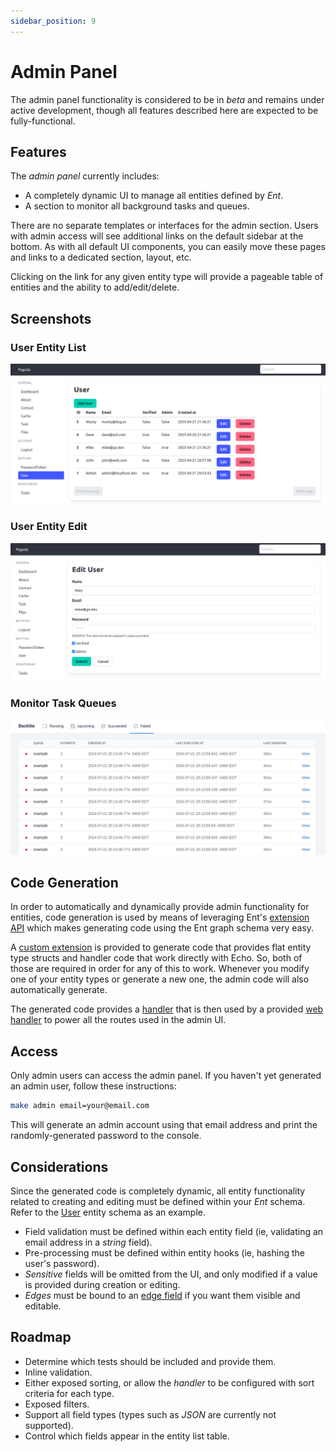 ```yaml
---
sidebar_position: 9
---
```


# Admin Panel

The admin panel functionality is considered to be in _beta_ and remains under active development, though all features described here are expected to be fully-functional.

## Features

The _admin panel_ currently includes:

- A completely dynamic UI to manage all entities defined by _Ent_.
- A section to monitor all background tasks and queues.

There are no separate templates or interfaces for the admin section. Users with admin access will see additional links on the default sidebar at the bottom. As with all default UI components, you can easily move these pages and links to a dedicated section, layout, etc. 

Clicking on the link for any given entity type will provide a pageable table of entities and the ability to add/edit/delete.

## Screenshots

### User Entity List
![User entity list](https://raw.githubusercontent.com/mikestefanello/readmeimages/main/pagoda/admin-user_list.png)

### User Entity Edit 
![User entity edit](https://raw.githubusercontent.com/mikestefanello/readmeimages/main/pagoda/admin-user_edit.png)

### Monitor Task Queues
![Manage task queues](https://raw.githubusercontent.com/mikestefanello/readmeimages/main/backlite/failed.png)

## Code Generation

In order to automatically and dynamically provide admin functionality for entities, code generation is used by means of leveraging Ent's [extension API](https://entgo.io/docs/extensions) which makes generating code using the Ent graph schema very easy. 

A [custom extension](https://github.com/occult/pagode/blob/master/ent/admin/extension.go) is provided to generate code that provides flat entity type structs and handler code that work directly with Echo. So, both of those are required in order for any of this to work. Whenever you modify one of your entity types or generate a new one, the admin code will also automatically generate.

The generated code provides a [handler](https://github.com/occult/pagode/blob/master/ent/admin/handler.go) that is then used by a provided [web handler](https://github.com/occult/pagode/blob/master/pkg/handlers/admin.go) to power all the routes used in the admin UI.

## Access

Only admin users can access the admin panel. If you haven't yet generated an admin user, follow these instructions:

```bash
make admin email=your@email.com
```

This will generate an admin account using that email address and print the randomly-generated password to the console.

## Considerations

Since the generated code is completely dynamic, all entity functionality related to creating and editing must be defined within your _Ent_ schema. Refer to the [User](https://github.com/occult/pagode/blob/master/ent/schema/user.go) entity schema as an example.

- Field validation must be defined within each entity field (ie, validating an email address in a _string_ field).
- Pre-processing must be defined within entity hooks (ie, hashing the user's password).
- _Sensitive_ fields will be omitted from the UI, and only modified if a value is provided during creation or editing.
- _Edges_ must be bound to an [edge field](https://entgo.io/docs/schema-edges#edge-field) if you want them visible and editable.

## Roadmap

- Determine which tests should be included and provide them.
- Inline validation.
- Either exposed sorting, or allow the _handler_ to be configured with sort criteria for each type.
- Exposed filters.
- Support all field types (types such as _JSON_ are currently not supported).
- Control which fields appear in the entity list table.
